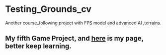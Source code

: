 # Testing_Grounds_cv
Another course_following project with FPS model and advanced AI ,terrains.  
## My fifth Game Project, and [here](https://github.com/manazusorata) is my page, better keep learning. ##

